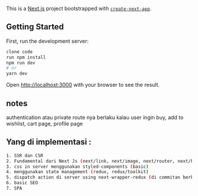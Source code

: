 This is a [Next.js](https://nextjs.org/) project bootstrapped with [`create-next-app`](https://github.com/vercel/next.js/tree/canary/packages/create-next-app).

## Getting Started

First, run the development server:

```bash
clone code
run npm install
npm run dev
# or
yarn dev
```

Open [http://localhost:3000](http://localhost:3000) with your browser to see the result.

## notes
authentication atau private route nya berlaku kalau user ingin buy, add to wishlist, cart page, profile page 

## Yang di implementasi :
```bash
1. SSR dan CSR
2. Fundamental dari Next Js (next/link, next/image, next/router, next/head, data-fetching, routing, custom _app, _document file)
3. css in server menggunakan styled-components (basic) 
4. menggunakan state management (redux, redux/toolkit) 
5. dispatch action di server using next-wrapper-redux (di commitan berbeda)
6. basic SEO 
7. SPA
```
